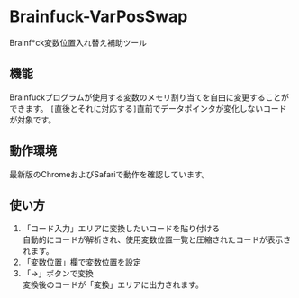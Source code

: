 # Brainfuck-VarPosSwap
Brainf*ck変数位置入れ替え補助ツール

## 機能
Brainfuckプログラムが使用する変数のメモリ割り当てを自由に変更することができます。
`[`直後とそれに対応する`]`直前でデータポインタが変化しないコードが対象です。

## 動作環境
最新版のChromeおよびSafariで動作を確認しています。

## 使い方
1. 「コード入力」エリアに変換したいコードを貼り付ける  
  自動的にコードが解析され、使用変数位置一覧と圧縮されたコードが表示されます。  
1. 「変数位置」欄で変数位置を設定
1. 「→」ボタンで変換  
  変換後のコードが「変換」エリアに出力されます。